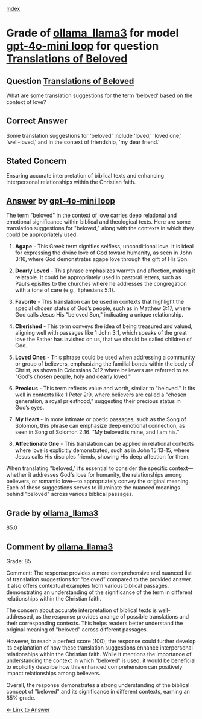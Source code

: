 
[Index](../../../../index.md)
# Grade of [ollama_llama3](../../../grading_models/ollama_llama3.md) for model [gpt-4o-mini loop](../../../answering_models/gpt-4o-mini_loop.md) for question [Translations of Beloved](../../../questions/Translations_of_Beloved.md)

## Question [Translations of Beloved](../../../questions/Translations_of_Beloved.md)
What are some translation suggestions for the term 'beloved' based on the context of love?

## Correct Answer
Some translation suggestions for 'beloved' include 'loved,' 'loved one,' 'well-loved,' and in the context of friendship, 'my dear friend.'

## Stated Concern
Ensuring accurate interpretation of biblical texts and enhancing interpersonal relationships within the Christian faith.

## [Answer](../Translations_of_Beloved.md) by [gpt-4o-mini loop](../../../answering_models/gpt-4o-mini_loop.md)
The term "beloved" in the context of love carries deep relational and emotional significance within biblical and theological texts. Here are some translation suggestions for "beloved," along with the contexts in which they could be appropriately used:

1. **Agape** - This Greek term signifies selfless, unconditional love. It is ideal for expressing the divine love of God toward humanity, as seen in John 3:16, where God demonstrates agape love through the gift of His Son.

2. **Dearly Loved** - This phrase emphasizes warmth and affection, making it relatable. It could be appropriately used in pastoral letters, such as Paul’s epistles to the churches where he addresses the congregation with a tone of care (e.g., Ephesians 5:1).

3. **Favorite** - This translation can be used in contexts that highlight the special chosen status of God’s people, such as in Matthew 3:17, where God calls Jesus His "beloved Son," indicating a unique relationship.

4. **Cherished** - This term conveys the idea of being treasured and valued, aligning well with passages like 1 John 3:1, which speaks of the great love the Father has lavished on us, that we should be called children of God.

5. **Loved Ones** - This phrase could be used when addressing a community or group of believers, emphasizing the familial bonds within the body of Christ, as shown in Colossians 3:12 where believers are referred to as "God's chosen people, holy and dearly loved."

6. **Precious** - This term reflects value and worth, similar to "beloved." It fits well in contexts like 1 Peter 2:9, where believers are called a "chosen generation, a royal priesthood," suggesting their precious status in God’s eyes.

7. **My Heart** - In more intimate or poetic passages, such as the Song of Solomon, this phrase can emphasize deep emotional connection, as seen in Song of Solomon 2:16: "My beloved is mine, and I am his."

8. **Affectionate One** - This translation can be applied in relational contexts where love is explicitly demonstrated, such as in John 15:13-15, where Jesus calls His disciples friends, showing His deep affection for them.

When translating "beloved," it’s essential to consider the specific context—whether it addresses God's love for humanity, the relationships among believers, or romantic love—to appropriately convey the original meaning. Each of these suggestions serves to illuminate the nuanced meanings behind "beloved" across various biblical passages.

## Grade by [ollama_llama3](../../../grading_models/ollama_llama3.md)
85.0

## Comment by [ollama_llama3](../../../grading_models/ollama_llama3.md)
Grade: 85

Comment: The response provides a more comprehensive and nuanced list of translation suggestions for "beloved" compared to the provided answer. It also offers contextual examples from various biblical passages, demonstrating an understanding of the significance of the term in different relationships within the Christian faith.

The concern about accurate interpretation of biblical texts is well-addressed, as the response provides a range of possible translations and their corresponding contexts. This helps readers better understand the original meaning of "beloved" across different passages.

However, to reach a perfect score (100), the response could further develop its explanation of how these translation suggestions enhance interpersonal relationships within the Christian faith. While it mentions the importance of understanding the context in which "beloved" is used, it would be beneficial to explicitly describe how this enhanced comprehension can positively impact relationships among believers.

Overall, the response demonstrates a strong understanding of the biblical concept of "beloved" and its significance in different contexts, earning an 85% grade.

[&lt;- Link to Answer](../Translations_of_Beloved.md)
